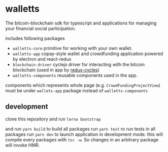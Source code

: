 # walletts

The bitcoin-blockchain sdk for typescript and applications for managing your financial social participation.

includes following packages

* `walletts-core` primitive for working with your own wallet.
* `walletts-app` copay-style wallet and crowdfunding application powered by electron and react-redux
* `blockchain-driver` cyclejs driver for interacting with the bitcoin blockchain
(used in app by [redux-cycles](https://github.com/cyclejs-community/redux-cycles))
* `walletts-components` reusable components used in the app.

components which represents whole page (e.g. `CrowdFundingProjectView`) must be under `wallets-app` package instead of `walletts-components`

## development

clone this repository and run
`lerna bootstrap`

and
run `yarn build` to build all packages
run `yarn test` ro run tests in all packages
run `yarn dev` to launch application in development mode. this will compile every packages with `tsc -w`.
So changes in an arbitrary package will invoke HMR.
